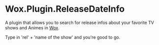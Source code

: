 # Wox.Plugin.ReleaseDateInfo

A plugin that allows you to search for release infos about your favorite TV shows and Animes in [Wox](http://getwox.com).

Type in 'rel' + 'name of the show' and you're good to go.
